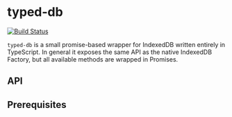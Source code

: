 # typed-db
[![Build Status](https://travis-ci.org/otbe/typed-db.svg?branch=master)](https://travis-ci.org/otbe/typed-db)

```typed-db``` is a small promise-based wrapper for IndexedDB written entirely in TypeScript. In general it exposes the same API as the native IndexedDB Factory, but all available methods are wrapped in Promises.

## API

## Prerequisites


